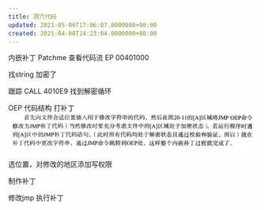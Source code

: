 ```yaml
---
title: 洞穴代码
updated: 2021-05-06T17:06:07.0000000+08:00
created: 2021-04-08T14:23:04.0000000+08:00
---
```


内嵌补丁
Patchme
查看代码流
EP 00401000

找string 加密了

跟踪 CALL 4010E9 找到解密循环

OEP
代码结构
打补丁
![image1](../../../../resources/image1-61.png)

选位置，对修改的地区添加写权限

制作补丁

修改jmp 执行补丁

